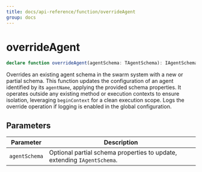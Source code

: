 ```yaml
---
title: docs/api-reference/function/overrideAgent
group: docs
---
```


# overrideAgent

```ts
declare function overrideAgent(agentSchema: TAgentSchema): IAgentSchema;
```

Overrides an existing agent schema in the swarm system with a new or partial schema.
This function updates the configuration of an agent identified by its `agentName`, applying the provided schema properties.
It operates outside any existing method or execution contexts to ensure isolation, leveraging `beginContext` for a clean execution scope.
Logs the override operation if logging is enabled in the global configuration.

## Parameters

| Parameter | Description |
|-----------|-------------|
| `agentSchema` | Optional partial schema properties to update, extending `IAgentSchema`. |
